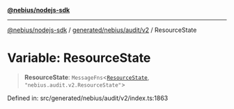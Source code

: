 [**@nebius/nodejs-sdk**](../../../../../README.md)

***

[@nebius/nodejs-sdk](../../../../../README.md) / [generated/nebius/audit/v2](../README.md) / ResourceState

# Variable: ResourceState

> **ResourceState**: `MessageFns`\<[`ResourceState`](../interfaces/ResourceState.md), `"nebius.audit.v2.ResourceState"`\>

Defined in: src/generated/nebius/audit/v2/index.ts:1863
